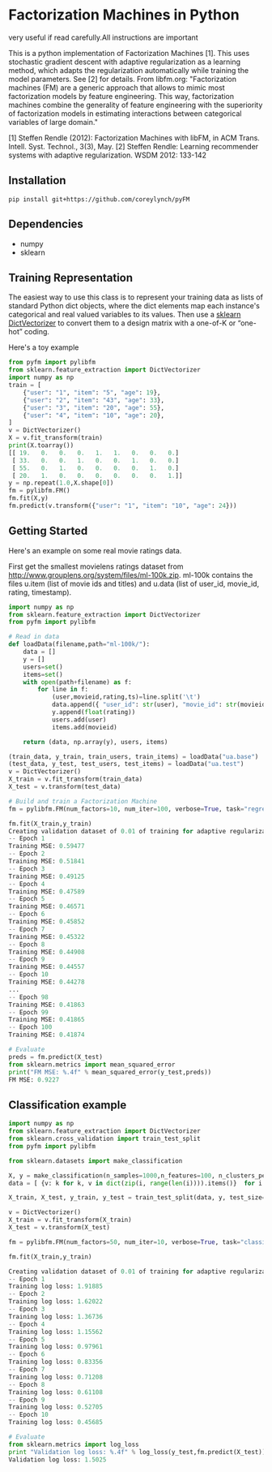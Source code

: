 # Factorization Machines in Python
very useful if read carefully.All instructions are important 

This is a python implementation of Factorization Machines [1]. This uses stochastic gradient descent with adaptive regularization as a learning method, which adapts the regularization automatically while training the model parameters. See [2] for details. From libfm.org: "Factorization machines (FM) are a generic approach that allows to mimic most factorization models by feature engineering. This way, factorization machines combine the generality of feature engineering with the superiority of factorization models in estimating interactions between categorical variables of large domain."

[1] Steffen Rendle (2012): Factorization Machines with libFM, in ACM Trans. Intell. Syst. Technol., 3(3), May.
[2] Steffen Rendle: Learning recommender systems with adaptive regularization. WSDM 2012: 133-142

## Installation
```
pip install git+https://github.com/coreylynch/pyFM
```

## Dependencies
* numpy
* sklearn

## Training Representation
The easiest way to use this class is to represent your training data as lists of standard Python dict objects, where the dict elements map each instance's categorical and real valued variables to its values. Then use a [sklearn DictVectorizer](http://scikit-learn.org/dev/modules/generated/sklearn.feature_extraction.DictVectorizer.html#sklearn.feature_extraction.DictVectorizer) to convert them to a design matrix with a one-of-K or “one-hot” coding.

Here's a toy example
```python
from pyfm import pylibfm
from sklearn.feature_extraction import DictVectorizer
import numpy as np
train = [
	{"user": "1", "item": "5", "age": 19},
	{"user": "2", "item": "43", "age": 33},
	{"user": "3", "item": "20", "age": 55},
	{"user": "4", "item": "10", "age": 20},
]
v = DictVectorizer()
X = v.fit_transform(train)
print(X.toarray())
[[ 19.   0.   0.   0.   1.   1.   0.   0.   0.]
 [ 33.   0.   0.   1.   0.   0.   1.   0.   0.]
 [ 55.   0.   1.   0.   0.   0.   0.   1.   0.]
 [ 20.   1.   0.   0.   0.   0.   0.   0.   1.]]
y = np.repeat(1.0,X.shape[0])
fm = pylibfm.FM()
fm.fit(X,y)
fm.predict(v.transform({"user": "1", "item": "10", "age": 24}))
```

## Getting Started
Here's an example on some real  movie ratings data.

First get the smallest movielens ratings dataset from http://www.grouplens.org/system/files/ml-100k.zip.
ml-100k contains the files u.item (list of movie ids and titles) and u.data (list of user_id, movie_id, rating, timestamp).
```python
import numpy as np
from sklearn.feature_extraction import DictVectorizer
from pyfm import pylibfm

# Read in data
def loadData(filename,path="ml-100k/"):
    data = []
    y = []
    users=set()
    items=set()
    with open(path+filename) as f:
        for line in f:
            (user,movieid,rating,ts)=line.split('\t')
            data.append({ "user_id": str(user), "movie_id": str(movieid)})
            y.append(float(rating))
            users.add(user)
            items.add(movieid)

    return (data, np.array(y), users, items)

(train_data, y_train, train_users, train_items) = loadData("ua.base")
(test_data, y_test, test_users, test_items) = loadData("ua.test")
v = DictVectorizer()
X_train = v.fit_transform(train_data)
X_test = v.transform(test_data)

# Build and train a Factorization Machine
fm = pylibfm.FM(num_factors=10, num_iter=100, verbose=True, task="regression", initial_learning_rate=0.001, learning_rate_schedule="optimal")

fm.fit(X_train,y_train)
Creating validation dataset of 0.01 of training for adaptive regularization
-- Epoch 1
Training MSE: 0.59477
-- Epoch 2
Training MSE: 0.51841
-- Epoch 3
Training MSE: 0.49125
-- Epoch 4
Training MSE: 0.47589
-- Epoch 5
Training MSE: 0.46571
-- Epoch 6
Training MSE: 0.45852
-- Epoch 7
Training MSE: 0.45322
-- Epoch 8
Training MSE: 0.44908
-- Epoch 9
Training MSE: 0.44557
-- Epoch 10
Training MSE: 0.44278
...
-- Epoch 98
Training MSE: 0.41863
-- Epoch 99
Training MSE: 0.41865
-- Epoch 100
Training MSE: 0.41874

# Evaluate
preds = fm.predict(X_test)
from sklearn.metrics import mean_squared_error
print("FM MSE: %.4f" % mean_squared_error(y_test,preds))
FM MSE: 0.9227

```
## Classification example
```python
import numpy as np
from sklearn.feature_extraction import DictVectorizer
from sklearn.cross_validation import train_test_split
from pyfm import pylibfm

from sklearn.datasets import make_classification

X, y = make_classification(n_samples=1000,n_features=100, n_clusters_per_class=1)
data = [ {v: k for k, v in dict(zip(i, range(len(i)))).items()}  for i in X]

X_train, X_test, y_train, y_test = train_test_split(data, y, test_size=0.1, random_state=42)

v = DictVectorizer()
X_train = v.fit_transform(X_train)
X_test = v.transform(X_test)

fm = pylibfm.FM(num_factors=50, num_iter=10, verbose=True, task="classification", initial_learning_rate=0.0001, learning_rate_schedule="optimal")

fm.fit(X_train,y_train)

Creating validation dataset of 0.01 of training for adaptive regularization
-- Epoch 1
Training log loss: 1.91885
-- Epoch 2
Training log loss: 1.62022
-- Epoch 3
Training log loss: 1.36736
-- Epoch 4
Training log loss: 1.15562
-- Epoch 5
Training log loss: 0.97961
-- Epoch 6
Training log loss: 0.83356
-- Epoch 7
Training log loss: 0.71208
-- Epoch 8
Training log loss: 0.61108
-- Epoch 9
Training log loss: 0.52705
-- Epoch 10
Training log loss: 0.45685

# Evaluate
from sklearn.metrics import log_loss
print "Validation log loss: %.4f" % log_loss(y_test,fm.predict(X_test))
Validation log loss: 1.5025

```
